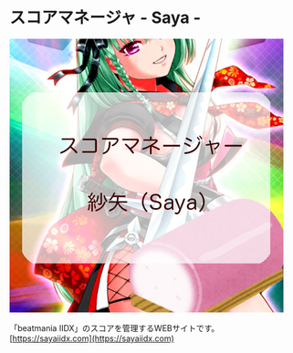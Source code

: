 # スコアマネージャ - Saya -
![saya](./public/images/ogp.png)

「beatmania IIDX」のスコアを管理するWEBサイトです。
[https://sayaiidx.com](https://sayaiidx.com)

